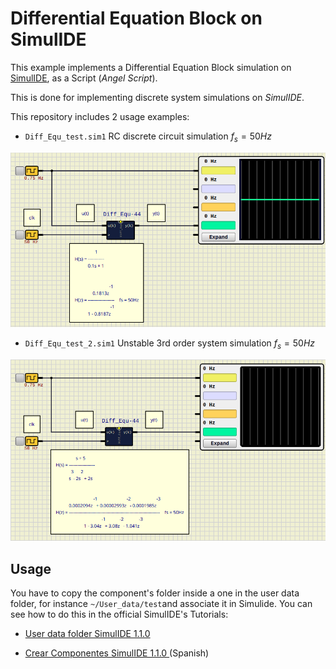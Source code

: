 # Differential Equation Block on SimulIDE

This example implements a Differential Equation Block simulation on [SimulIDE](https://simulide.com/p/), as a Script (_Angel Script_).

This is done for implementing discrete system simulations on *SimulIDE*.

This repository includes 2 usage examples:

- `Diff_Equ_test.sim1` RC discrete circuit simulation $f_s = 50 Hz$

![](assets/test1.png)

- `Diff_Equ_test_2.sim1` Unstable 3rd order system simulation $f_s = 50 Hz$

![](assets/test2.png)

## Usage 
You have to copy the component's folder inside a one in the user data folder, for instance `~/User_data/test`and associate it in Simulide.
You can see how to do this in the official SimulIDE's Tutorials:

- [User data folder SimulIDE 1.1.0](https://www.youtube.com/watch?v=pAU7fdUWCqs)

- [Crear Componentes SimulIDE 1.1.0 ](https://www.youtube.com/watch?v=LBknR6y5Qho) (Spanish)